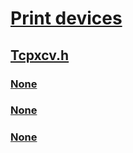 # [Print devices](../_print/index.md)
## [Tcpxcv.h](index.md)
### [None](../tcpxcv/ns-tcpxcv-_config_info_data_1.md)
### [None](../tcpxcv/ns-tcpxcv-_delete_port_data_1.md)
### [None](../tcpxcv/ns-tcpxcv-_port_data_1.md)
